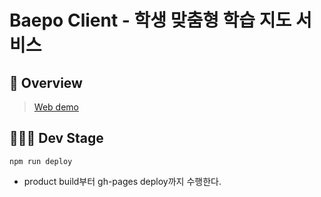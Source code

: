 # Baepo Client - 학생 맞춤형 학습 지도 서비스

## 🔎 Overview
> [Web demo](https://glowing713.github.io/p4-dkt-baepo)

## 🧑🏻‍💻 Dev Stage

```
npm run deploy
```
- product build부터 gh-pages deploy까지 수행한다.